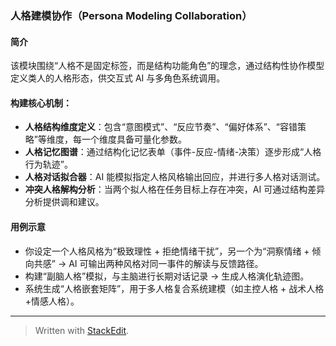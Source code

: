 ﻿
###  人格建模协作（Persona Modeling Collaboration）

#### 简介

该模块围绕“人格不是固定标签，而是结构功能角色”的理念，通过结构性协作模型定义类人的人格形态，供交互式 AI 与多角色系统调用。

#### 构建核心机制：

* **人格结构维度定义**：包含“意图模式”、“反应节奏”、“偏好体系”、“容错策略”等维度，每一个维度具备可量化参数。
* **人格记忆图谱**：通过结构化记忆表单（事件-反应-情绪-决策）逐步形成“人格行为轨迹”。
* **人格对话拟合器**：AI 能模拟指定人格风格输出回应，并进行多人格对话测试。
* **冲突人格解构分析**：当两个拟人格在任务目标上存在冲突，AI 可通过结构差异分析提供调和建议。

#### 用例示意

* 你设定一个人格风格为“极致理性 + 拒绝情绪干扰”，另一个为“洞察情绪 + 倾向共感” → AI 可输出两种风格对同一事件的解读与反馈路径。
* 构建“副脑人格”模拟，与主脑进行长期对话记录 → 生成人格演化轨迹图。
* 系统生成“人格嵌套矩阵”，用于多人格复合系统建模（如主控人格 + 战术人格 +情感人格）。

---



> Written with [StackEdit](https://stackedit.io/).
